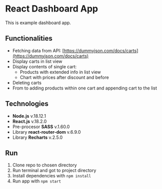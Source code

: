 # React Dashboard App

This is example dashboard app.

## Functionalities
* Fetching data from API: [https://dummyjson.com/docs/carts](https://dummyjson.com/docs/carts)
* Display carts in list view
* Display contents of single cart:
    * Products with extended info in list view
    * Chart with prices after discount and before
* Deleting carts
* From to adding products within one cart and appending cart to the list

## Technologies
* **Node.js** v.18.12.1
* **React.js** v.18.2.0
* Pre-procesor **SASS** v.1.60.0
* Library **react-router-dom** v.6.9.0
* Library **Recharts** v.2.5.0

## Run

1. Clone repo to chosen directory
2. Run terminal and got to project directory
3. Install dependencies with `npm install`
4. Run app with `npm start`